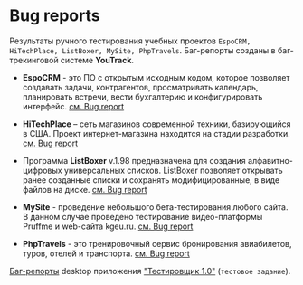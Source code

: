 # Bug reports
Результаты ручного тестирования учебных проектов `EspoCRM, HiTechPlace, ListBoxer, MySite, PhpTravels`. Баг-репорты созданы в баг-трекинговой системе **YouTrack**.

+ **EspoCRM** - это ПО с открытым исходным кодом, которое позволяет создавать задачи, контрагентов, просматривать календарь, планировать встречи, вести бухгалтерию и конфигурировать интерфейс. [см. Bug report](https://github.com/Ed-Yunusov/Test-documentation/blob/main/Bug%20reports/Bug%20report%20(EspoCRM).pdf)

+ **HiTechPlace** – сеть магазинов современной техники, базирующийся в США. Проект интернет-магазина находится на стадии разработки. [см. Bug report](https://github.com/Ed-Yunusov/Test-documentation/blob/main/Bug%20reports/Bug%20report%20(HiTechPlace).pdf)

+ Программа **ListBoxer** v.1.98 предназначена для создания алфавитно-цифровых универсальных списков. ListBoxer позволяет открывать ранее созданные списки и сохранять модифицированные, в виде файлов на диске. [см. Bug report](https://github.com/Ed-Yunusov/Test-documentation/blob/main/Bug%20reports/Bug%20report%20(ListBoxer).pdf)

+ **MySite** - проведение небольшого бета-тестирования любого сайта. В данном случае проведено тестирование видео-платформы Pruffme и web-сайта kgeu.ru. [см. Bug report](https://github.com/Ed-Yunusov/Test-documentation/blob/main/Bug%20reports/Bug%20report%20(My%20site).pdf)

+ **PhpTravels** - это тренировочный сервис бронирования авиабилетов, туров, отелей и транспорта. [см. Bug report](https://github.com/Ed-Yunusov/Test-documentation/blob/main/Bug%20reports/Bug%20report%20(PhpTravels).pdf)

[Баг-репорты](https://docs.google.com/spreadsheets/d/1Fe_vyeXNlpmkidiLBsn44yR7ztk5QgzA/edit?usp=sharing&ouid=106393652802839865381&rtpof=true&sd=true) desktop приложения ["Тестировщик 1.0"](https://github.com/Ed-Yunusov/Test-documentation/blob/main/Bug%20reports/Test%20job%20Tester.png) (`тестовое задание`).
